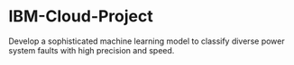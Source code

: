 # IBM-Cloud-Project
Develop a sophisticated machine learning model to classify diverse power system faults with high precision and speed.
